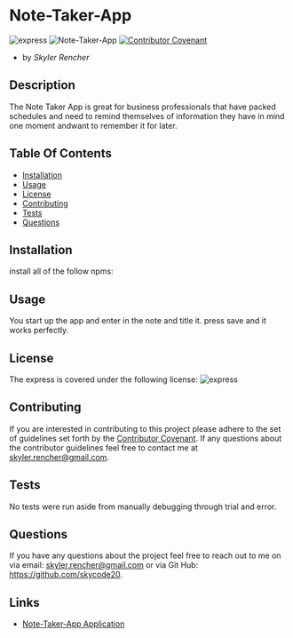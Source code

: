 # Note-Taker-App

  ![express](https://img.shields.io/npm/l/express)
  ![Note-Taker-App](https://img.shields.io/github/languages/top/skycode20/Note-Taker-App)
  [![Contributor Covenant](https://img.shields.io/badge/Contributor%20Covenant-v2.0%20adopted-ff69b4.svg)](code_of_conduct.md)

  - by *Skyler Rencher*
  
  ## Description    

  The Note Taker App is great for business professionals that have packed schedules and need to remind themselves of information they have in mind one moment andwant to remember it for later. 

  ## Table Of Contents    

  * [Installation](#installation)
  * [Usage](#usage)
  * [License](#license)
  * [Contributing](#contributing)
  * [Tests](#tests)
  * [Questions](#questions)
  
  ## Installation    

  install all of the follow npms:

  ## Usage    

  You start up the app and enter in the note and title it. press save and it works perfectly.

  ## License    

  The express is covered under the following license: ![express](https://img.shields.io/npm/l/express)

  ## Contributing     

  If you are interested in contributing to this project please adhere to the set of guidelines set forth by the [Contributor Covenant](https://www.contributor-covenant.org/version/2/0/code_of_conduct/). If any questions about the contributor guidelines feel free to contact me at skyler.rencher@gmail.com.

      
  

  ## Tests    

  No tests were run aside from manually debugging through trial and error.

  ## Questions    

  If you have any questions about the project feel free to reach out to me on via email: skyler.rencher@gmail.com or via Git Hub: https://github.com/skycode20.
  
  ## Links

  * [Note-Taker-App Application](https://github.com/skycode20/Note-Taker-App)
